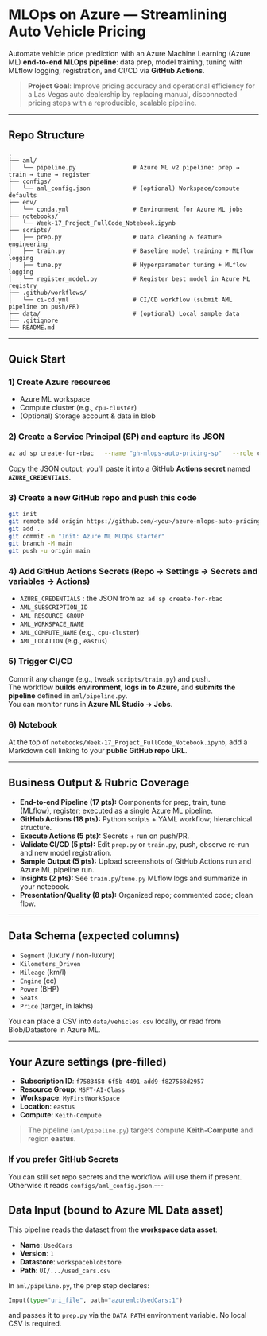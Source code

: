 # MLOps on Azure — Streamlining Auto Vehicle Pricing

Automate vehicle price prediction with an Azure Machine Learning (Azure ML) **end-to-end MLOps pipeline**: data prep, model training, tuning with MLflow logging, registration, and CI/CD via **GitHub Actions**.

> **Project Goal**: Improve pricing accuracy and operational efficiency for a Las Vegas auto dealership by replacing manual, disconnected pricing steps with a reproducible, scalable pipeline.

---

## Repo Structure

```
.
├── aml/
│   └── pipeline.py                # Azure ML v2 pipeline: prep → train → tune → register
├── configs/
│   └── aml_config.json            # (optional) Workspace/compute defaults
├── env/
│   └── conda.yml                  # Environment for Azure ML jobs
├── notebooks/
│   └── Week-17_Project_FullCode_Notebook.ipynb
├── scripts/
│   ├── prep.py                    # Data cleaning & feature engineering
│   ├── train.py                   # Baseline model training + MLflow logging
│   ├── tune.py                    # Hyperparameter tuning + MLflow logging
│   └── register_model.py          # Register best model in Azure ML registry
├── .github/workflows/
│   └── ci-cd.yml                  # CI/CD workflow (submit AML pipeline on push/PR)
├── data/                          # (optional) Local sample data
├── .gitignore
└── README.md
```

---

## Quick Start

### 1) Create Azure resources
- Azure ML workspace
- Compute cluster (e.g., `cpu-cluster`)
- (Optional) Storage account & data in blob

### 2) Create a Service Principal (SP) and capture its JSON
```bash
az ad sp create-for-rbac   --name "gh-mlops-auto-pricing-sp"   --role contributor   --scopes /subscriptions/<SUB_ID>/resourceGroups/<RG>/providers/Microsoft.MachineLearningServices/workspaces/<WS_NAME>
```

Copy the JSON output; you'll paste it into a GitHub **Actions secret** named **`AZURE_CREDENTIALS`**.

### 3) Create a new GitHub repo and push this code
```bash
git init
git remote add origin https://github.com/<you>/azure-mlops-auto-pricing.git
git add .
git commit -m "Init: Azure ML MLOps starter"
git branch -M main
git push -u origin main
```

### 4) Add GitHub Actions **Secrets** (Repo → Settings → Secrets and variables → Actions)
- `AZURE_CREDENTIALS` : the JSON from `az ad sp create-for-rbac`
- `AML_SUBSCRIPTION_ID`
- `AML_RESOURCE_GROUP`
- `AML_WORKSPACE_NAME`
- `AML_COMPUTE_NAME` (e.g., `cpu-cluster`)
- `AML_LOCATION` (e.g., `eastus`)

### 5) Trigger CI/CD
Commit any change (e.g., tweak `scripts/train.py`) and push.  
The workflow **builds environment**, **logs in to Azure**, and **submits the pipeline** defined in `aml/pipeline.py`.  
You can monitor runs in **Azure ML Studio → Jobs**.

### 6) Notebook
At the top of `notebooks/Week-17_Project_FullCode_Notebook.ipynb`, add a Markdown cell linking to your **public GitHub repo URL**.

---

## Business Output & Rubric Coverage

- **End-to-end Pipeline (17 pts):** Components for prep, train, tune (MLflow), register; executed as a single Azure ML pipeline.
- **GitHub Actions (18 pts):** Python scripts + YAML workflow; hierarchical structure.
- **Execute Actions (5 pts):** Secrets + run on push/PR.
- **Validate CI/CD (5 pts):** Edit `prep.py` or `train.py`, push, observe re-run and new model registration.
- **Sample Output (5 pts):** Upload screenshots of GitHub Actions run and Azure ML pipeline run.
- **Insights (2 pts):** See `train.py`/`tune.py` MLflow logs and summarize in your notebook.
- **Presentation/Quality (8 pts):** Organized repo; commented code; clean flow.

---

## Data Schema (expected columns)

- `Segment` (luxury / non-luxury)
- `Kilometers_Driven`
- `Mileage` (km/l)
- `Engine` (cc)
- `Power` (BHP)
- `Seats`
- `Price` (target, in lakhs)

You can place a CSV into `data/vehicles.csv` locally, or read from Blob/Datastore in Azure ML.

---

## Your Azure settings (pre-filled)
- **Subscription ID**: `f7583458-6f5b-4491-add9-f827568d2957`
- **Resource Group**: `MSFT-AI-Class`
- **Workspace**: `MyFirstWorkSpace`
- **Location**: `eastus`
- **Compute**: `Keith-Compute`

> The pipeline (`aml/pipeline.py`) targets compute **Keith-Compute** and region **eastus**.

### If you prefer GitHub Secrets
You can still set repo secrets and the workflow will use them if present. Otherwise it reads `configs/aml_config.json`.---

## Data Input (bound to Azure ML Data asset)
This pipeline reads the dataset from the **workspace data asset**:

- **Name**: `UsedCars`
- **Version**: `1`
- **Datastore**: `workspaceblobstore`
- **Path**: `UI/.../used_cars.csv`

In `aml/pipeline.py`, the prep step declares:
```python
Input(type="uri_file", path="azureml:UsedCars:1")
```
and passes it to `prep.py` via the `DATA_PATH` environment variable. No local CSV is required.
